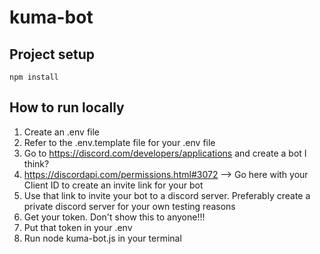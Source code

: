 # kuma-bot

## Project setup
```
npm install
```
## How to run locally
1. Create an .env file
2. Refer to the .env.template file for your .env file
3. Go to https://discord.com/developers/applications and create a bot I think?
4. https://discordapi.com/permissions.html#3072 --> Go here with your Client ID to create an invite link for your bot
5. Use that link to invite your bot to a discord server. Preferably create a private discord server for your own testing reasons
6. Get your token. Don't show this to anyone!!!
7. Put that token in your .env
8. Run node kuma-bot.js in your terminal
